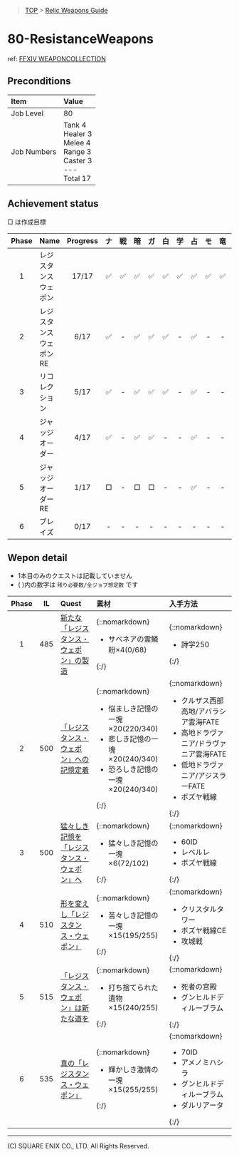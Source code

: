 > [TOP](../README.md) > [Relic Weapons Guide](./README.md)

# 80-ResistanceWeapons

ref: [FFXIV WEAPONCOLLECTION](https://weapon.ffxivcollection.com/where/rw/)

## Preconditions

| Item | Value |
| :--- | :--- |
| Job Level | 80 |
| Job Numbers | Tank 4<br />Healer 3<br />Melee 4<br />Range 3<br />Caster 3<br />---<br />Total 17 |

## Achievement status

□ は作成目標

| Phase | Name | Progress | ナ | 戦 | 暗 | ガ | 白 | 学 | 占 | モ | 竜 | 忍 | 侍 | 詩 | 機 | 踊 | 黒 | 召 | 赤 |
| :---: | :--- | :---: | :---: | :---: | :---: | :---: | :---: | :---: | :---: | :---: | :---: | :---: | :---: | :---: | :---: | :---: | :---: | :---: | :---: |
| 1 | レジスタンスウェポン | 17/17 | ✅ | ✅ | ✅ | ✅ | ✅ | ✅ | ✅ | ✅ | ✅ | ✅ | ✅ | ✅ | ✅ | ✅ | ✅ | ✅ | ✅ |
| 2 | レジスタンスウェポンRE | 6/17 | ✅ | - | ✅ | ✅ | ✅ | - | ✅ | - | - | - | - | - | - | □ | - | - | ✅ |
| 3 | リコレクション | 5/17 | ✅ | - | ✅ | ✅ | ✅ | - | ✅ | - | - | - | - | - | - | □ | - | - | - |
| 4 | ジャッジオーダー | 4/17 | ✅ | - | ✅ | ✅ | - | - | ✅ | - | - | - | - | - | - | - | - | - | - | 
| 5 | ジャッジオーダーRE | 1/17 | □ | - | □ | □ | - | - | ✅ | - | - | - | - | - | - | - | - | - | - | 
| 6 | ブレイズ | 0/17 | - | - | - | - | - | - | - | - | - | - | - | - | - | - | - | - | - | 

## Wepon detail

- 1本目のみのクエストは記載していません
- ( )内の数字は `残り必要数/全ジョブ想定数` です

| Phase | IL | Quest | 素材 | 入手方法 |
| :---: | :---: | :--- | :--- | :--- |
| 1 | 485 | [新たな「レジスタンス・ウェポン」の製造](https://jp.finalfantasyxiv.com/lodestone/playguide/db/quest/4bd506e3dcb/) | {::nomarkdown}<ul><li>サベネアの霊鱗粉×4(0/68)</li></ul>{:/} | {::nomarkdown}<ul><li>詩学250</li></ul>{:/} | 
| 2 | 500 | [「レジスタンス・ウェポン」への記憶定着](https://jp.finalfantasyxiv.com/lodestone/playguide/db/quest/9673c789ba9/) | {::nomarkdown}<ul><li>悩ましき記憶の一塊×20(220/340)</li><li>悲しき記憶の一塊×20(240/340)</li><li>恐ろしき記憶の一塊×20(240/340)</li></ul>{:/} | {::nomarkdown}<ul><li>クルザス西部高地/アバラシア雲海FATE</li><li>高地ドラヴァニア/ドラヴァニア雲海FATE</li><li>低地ドラヴァニア/アジスラーFATE</li><li>ボズヤ戦線</li></ul>{:/} | 
| 3 | 500 | [猛々しき記憶を「レジスタンス・ウェポン」へ](https://jp.finalfantasyxiv.com/lodestone/playguide/db/quest/f267d4d0aac/) |{::nomarkdown}<ul><li> 猛々しき記憶の一塊×6(72/102)</li></ul>{:/} | {::nomarkdown}<ul><li>60ID</li><li>レベルレ</li><li>ボズヤ戦線</li></ul>{:/} | 
| 4 | 510 | [形を変えし「レジスタンス・ウェポン」](https://jp.finalfantasyxiv.com/lodestone/playguide/db/quest/39fc3e4a86a/) | {::nomarkdown}<ul><li>苦々しき記憶の一塊×15(195/255)</li></ul>{:/} | {::nomarkdown}<ul><li>クリスタルタワー</li><li>ボズヤ戦線CE</li><li>攻城戦</li></ul>{:/} | 
| 5 | 515 | [「レジスタンス・ウェポン」は新たな道を](https://jp.finalfantasyxiv.com/lodestone/playguide/db/quest/f49e076d1e1/) | {::nomarkdown}<ul><li>打ち捨てられた遺物×15(240/255)</li></ul>{:/} | {::nomarkdown}<ul><li>死者の宮殿</li><li>グンヒルドディルーブラム</li></ul>{:/} |
| 6 | 535 | [真の「レジスタンス・ウェポン」](https://jp.finalfantasyxiv.com/lodestone/playguide/db/quest/a0f4270b30f/) | {::nomarkdown}<ul><li>輝かしき激情の一塊×15(255/255)</li></ul>{:/} | {::nomarkdown}<ul><li>70ID</li><li>アメノミハシラ</li><li>グンヒルドディルーブラム</li><li>ダルリアータ</li></ul>{:/} | 

---
(C) SQUARE ENIX CO., LTD. All Rights Reserved.
